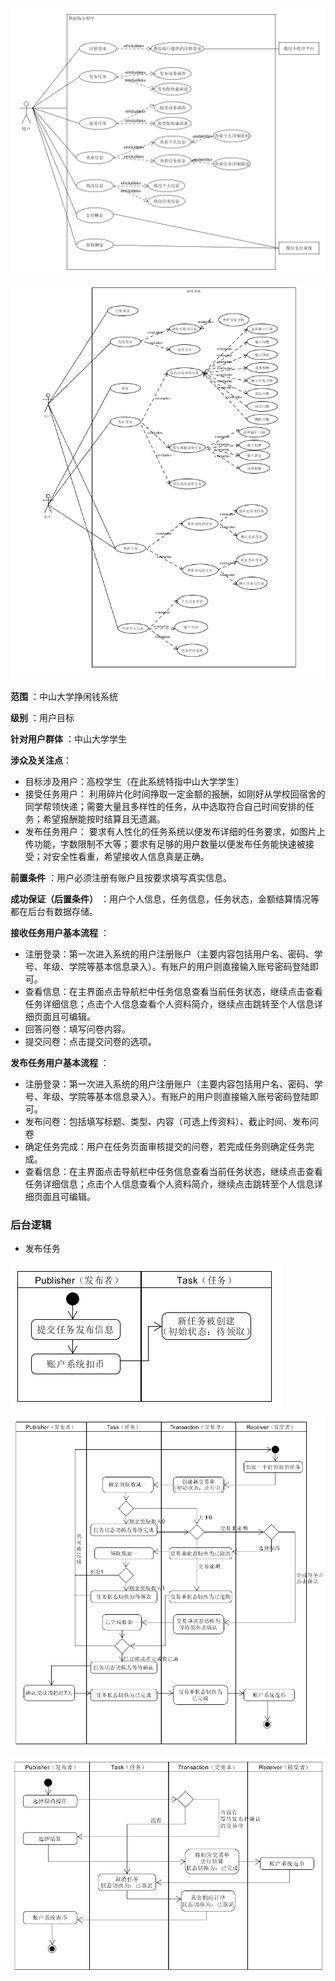![用例图](/images/用例图.png)  

![](/images/用例图活动图.png)  

**范围** ：中山大学挣闲钱系统

**级别** ：用户目标

**针对用户群体** ：中山大学学生


**涉众及关注点**：
- 目标涉及用户：高校学生（在此系统特指中山大学学生）
- 接受任务用户： 利用碎片化时间挣取一定金额的报酬，如刚好从学校回宿舍的同学帮领快递；需要大量且多样性的任务，从中选取符合自己时间安排的任务；希望报酬能按时结算且无遗漏。
- 发布任务用户： 要求有人性化的任务系统以便发布详细的任务要求，如图片上传功能，字数限制不大等；要求有足够的用户数量以便发布任务能快速被接受；对安全性看重，希望接收人信息真是正确。

**前置条件** ：用户必须注册有账户且按要求填写真实信息。


**成功保证（后置条件）** ：用户个人信息，任务信息，任务状态，金额结算情况等都在后台有数据存储。

**接收任务用户基本流程** ：

- 注册登录：第一次进入系统的用户注册账户（主要内容包括用户名、密码、学号、年级、学院等基本信息录入）。有账户的用户则直接输入账号密码登陆即可。
- 查看信息：在主界面点击导航栏中任务信息查看当前任务状态，继续点击查看任务详细信息；点击个人信息查看个人资料简介，继续点击跳转至个人信息详细页面且可编辑。
- 回答问卷：填写问卷内容。
- 提交问卷：点击提交问卷的选项。

**发布任务用户基本流程** ：

- 注册登录：第一次进入系统的用户注册账户（主要内容包括用户名、密码、学号、年级、学院等基本信息录入）。有账户的用户则直接输入账号密码登陆即可。
- 发布问卷：包括填写标题、类型、内容（可选上传资料）、截止时间、发布问卷
- 确定任务完成：用户在任务页面审核提交的问卷，若完成任务则确定任务完成。
- 查看信息：在主界面点击导航栏中任务信息查看当前任务状态，继续点击查看任务详细信息；点击个人信息查看个人资料简介，继续点击跳转至个人信息详细页面且可编辑。

### 后台逻辑

* 发布任务

![](/images/06-bu1.png)  

![](/images/06-bu2.png)  



![](/images/06-bu3.png)  